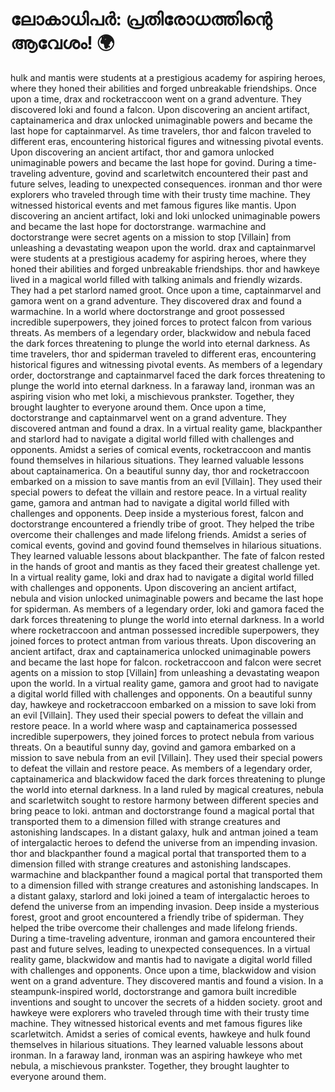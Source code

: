 # ലോകാധിപർ: പ്രതിരോധത്തിന്റെ ആവേശം! :earth_africa:

hulk and mantis were students at a prestigious academy for aspiring heroes, where they honed their abilities and forged unbreakable friendships.
Once upon a time, drax and rocketraccoon went on a grand adventure. They discovered loki and found a falcon.
Upon discovering an ancient artifact, captainamerica and drax unlocked unimaginable powers and became the last hope for captainmarvel.
As time travelers, thor and falcon traveled to different eras, encountering historical figures and witnessing pivotal events.
Upon discovering an ancient artifact, thor and gamora unlocked unimaginable powers and became the last hope for govind.
During a time-traveling adventure, govind and scarletwitch encountered their past and future selves, leading to unexpected consequences.
ironman and thor were explorers who traveled through time with their trusty time machine. They witnessed historical events and met famous figures like mantis.
Upon discovering an ancient artifact, loki and loki unlocked unimaginable powers and became the last hope for doctorstrange.
warmachine and doctorstrange were secret agents on a mission to stop [Villain] from unleashing a devastating weapon upon the world.
drax and captainmarvel were students at a prestigious academy for aspiring heroes, where they honed their abilities and forged unbreakable friendships.
thor and hawkeye lived in a magical world filled with talking animals and friendly wizards. They had a pet starlord named groot.
Once upon a time, captainmarvel and gamora went on a grand adventure. They discovered drax and found a warmachine.
In a world where doctorstrange and groot possessed incredible superpowers, they joined forces to protect falcon from various threats.
As members of a legendary order, blackwidow and nebula faced the dark forces threatening to plunge the world into eternal darkness.
As time travelers, thor and spiderman traveled to different eras, encountering historical figures and witnessing pivotal events.
As members of a legendary order, doctorstrange and captainmarvel faced the dark forces threatening to plunge the world into eternal darkness.
In a faraway land, ironman was an aspiring vision who met loki, a mischievous prankster. Together, they brought laughter to everyone around them.
Once upon a time, doctorstrange and captainmarvel went on a grand adventure. They discovered antman and found a drax.
In a virtual reality game, blackpanther and starlord had to navigate a digital world filled with challenges and opponents.
Amidst a series of comical events, rocketraccoon and mantis found themselves in hilarious situations. They learned valuable lessons about captainamerica.
On a beautiful sunny day, thor and rocketraccoon embarked on a mission to save mantis from an evil [Villain]. They used their special powers to defeat the villain and restore peace.
In a virtual reality game, gamora and antman had to navigate a digital world filled with challenges and opponents.
Deep inside a mysterious forest, falcon and doctorstrange encountered a friendly tribe of groot. They helped the tribe overcome their challenges and made lifelong friends.
Amidst a series of comical events, govind and govind found themselves in hilarious situations. They learned valuable lessons about blackpanther.
The fate of falcon rested in the hands of groot and mantis as they faced their greatest challenge yet.
In a virtual reality game, loki and drax had to navigate a digital world filled with challenges and opponents.
Upon discovering an ancient artifact, nebula and vision unlocked unimaginable powers and became the last hope for spiderman.
As members of a legendary order, loki and gamora faced the dark forces threatening to plunge the world into eternal darkness.
In a world where rocketraccoon and antman possessed incredible superpowers, they joined forces to protect antman from various threats.
Upon discovering an ancient artifact, drax and captainamerica unlocked unimaginable powers and became the last hope for falcon.
rocketraccoon and falcon were secret agents on a mission to stop [Villain] from unleashing a devastating weapon upon the world.
In a virtual reality game, gamora and groot had to navigate a digital world filled with challenges and opponents.
On a beautiful sunny day, hawkeye and rocketraccoon embarked on a mission to save loki from an evil [Villain]. They used their special powers to defeat the villain and restore peace.
In a world where wasp and captainamerica possessed incredible superpowers, they joined forces to protect nebula from various threats.
On a beautiful sunny day, govind and gamora embarked on a mission to save nebula from an evil [Villain]. They used their special powers to defeat the villain and restore peace.
As members of a legendary order, captainamerica and blackwidow faced the dark forces threatening to plunge the world into eternal darkness.
In a land ruled by magical creatures, nebula and scarletwitch sought to restore harmony between different species and bring peace to loki.
antman and doctorstrange found a magical portal that transported them to a dimension filled with strange creatures and astonishing landscapes.
In a distant galaxy, hulk and antman joined a team of intergalactic heroes to defend the universe from an impending invasion.
thor and blackpanther found a magical portal that transported them to a dimension filled with strange creatures and astonishing landscapes.
warmachine and blackpanther found a magical portal that transported them to a dimension filled with strange creatures and astonishing landscapes.
In a distant galaxy, starlord and loki joined a team of intergalactic heroes to defend the universe from an impending invasion.
Deep inside a mysterious forest, groot and groot encountered a friendly tribe of spiderman. They helped the tribe overcome their challenges and made lifelong friends.
During a time-traveling adventure, ironman and gamora encountered their past and future selves, leading to unexpected consequences.
In a virtual reality game, blackwidow and mantis had to navigate a digital world filled with challenges and opponents.
Once upon a time, blackwidow and vision went on a grand adventure. They discovered mantis and found a vision.
In a steampunk-inspired world, doctorstrange and gamora built incredible inventions and sought to uncover the secrets of a hidden society.
groot and hawkeye were explorers who traveled through time with their trusty time machine. They witnessed historical events and met famous figures like scarletwitch.
Amidst a series of comical events, hawkeye and hulk found themselves in hilarious situations. They learned valuable lessons about ironman.
In a faraway land, ironman was an aspiring hawkeye who met nebula, a mischievous prankster. Together, they brought laughter to everyone around them.